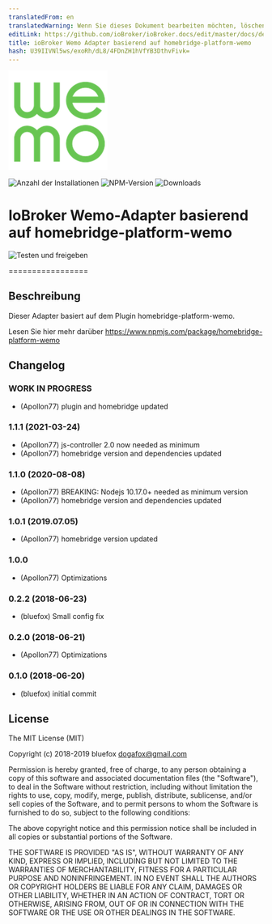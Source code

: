 ```yaml
---
translatedFrom: en
translatedWarning: Wenn Sie dieses Dokument bearbeiten möchten, löschen Sie bitte das Feld "translationsFrom". Andernfalls wird dieses Dokument automatisch erneut übersetzt
editLink: https://github.com/ioBroker/ioBroker.docs/edit/master/docs/de/adapterref/iobroker.ham-wemo/README.md
title: ioBroker Wemo Adapter basierend auf homebridge-platform-wemo
hash: U39IIVNl5ws/exoRh/dL8/4FDnZH1hVfYB3DthvFivk=
---
```

![Logo](../../../en/adapterref/iobroker.ham-wemo/admin/ham-wemo.png)

![Anzahl der Installationen](http://iobroker.live/badges/ham-wemo-stable.svg)
![NPM-Version](http://img.shields.io/npm/v/iobroker.ham-wemo.svg)
![Downloads](https://img.shields.io/npm/dm/iobroker.ham-wemo.svg)

# IoBroker Wemo-Adapter basierend auf homebridge-platform-wemo
![Testen und freigeben](https://github.com/ioBroker/iobroker.ham-wemo/workflows/Test%20and%20Release/badge.svg)

=================

## Beschreibung
Dieser Adapter basiert auf dem Plugin homebridge-platform-wemo.

Lesen Sie hier mehr darüber https://www.npmjs.com/package/homebridge-platform-wemo

## Changelog

### __WORK IN PROGRESS__
* (Apollon77) plugin and homebridge updated

### 1.1.1 (2021-03-24)
* (Apollon77) js-controller 2.0 now needed as minimum
* (Apollon77) homebridge version and dependencies updated


### 1.1.0 (2020-08-08)
* (Apollon77) BREAKING: Nodejs 10.17.0+ needed as minimum version
* (Apollon77) homebridge version and dependencies updated

### 1.0.1 (2019.07.05)
* (Apollon77) homebridge version updated

### 1.0.0
* (Apollon77) Optimizations

### 0.2.2 (2018-06-23)
* (bluefox) Small config fix

### 0.2.0 (2018-06-21)
* (Apollon77) Optimizations

### 0.1.0 (2018-06-20)
* (bluefox) initial commit

## License
The MIT License (MIT)

Copyright (c) 2018-2019 bluefox <dogafox@gmail.com>

Permission is hereby granted, free of charge, to any person obtaining a copy
of this software and associated documentation files (the "Software"), to deal
in the Software without restriction, including without limitation the rights
to use, copy, modify, merge, publish, distribute, sublicense, and/or sell
copies of the Software, and to permit persons to whom the Software is
furnished to do so, subject to the following conditions:

The above copyright notice and this permission notice shall be included in
all copies or substantial portions of the Software.

THE SOFTWARE IS PROVIDED "AS IS", WITHOUT WARRANTY OF ANY KIND, EXPRESS OR
IMPLIED, INCLUDING BUT NOT LIMITED TO THE WARRANTIES OF MERCHANTABILITY,
FITNESS FOR A PARTICULAR PURPOSE AND NONINFRINGEMENT. IN NO EVENT SHALL THE
AUTHORS OR COPYRIGHT HOLDERS BE LIABLE FOR ANY CLAIM, DAMAGES OR OTHER
LIABILITY, WHETHER IN AN ACTION OF CONTRACT, TORT OR OTHERWISE, ARISING FROM,
OUT OF OR IN CONNECTION WITH THE SOFTWARE OR THE USE OR OTHER DEALINGS IN
THE SOFTWARE.
